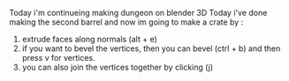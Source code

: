 Today i'm continueing making dungeon on blender 3D
Today i've done making the second barrel and now im going to make a crate by :
1. extrude faces along normals (alt + e)
2. if you want to bevel the vertices, then you can bevel (ctrl + b) and then press v for vertices.
3. you can also join the vertices together by clicking (j)